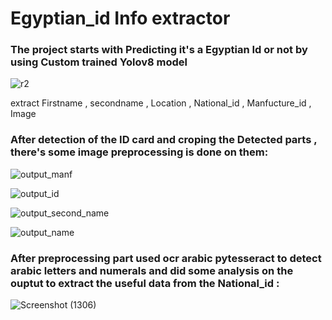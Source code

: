 <h1>Egyptian_id Info extractor</h1>

<h3>The project starts with Predicting it's a Egyptian Id or not by using Custom trained Yolov8 model</h3>

![r2](https://github.com/yassinmohamed111/egyptian-id-project/assets/108435195/e763238c-8d66-44c9-9a56-605d27632116)

<p>extract Firstname  , secondname , Location , National_id , Manfucture_id , Image </p>

<h3>After detection of the ID card and croping the Detected parts , there's some image preprocessing is done on them:</h3>

![output_manf](https://github.com/yassinmohamed111/egyptian-id-project/assets/108435195/6573a57c-89ac-4d25-b987-e30b6b635c22)

![output_id](https://github.com/yassinmohamed111/egyptian-id-project/assets/108435195/f5cb91f1-b420-4b9e-a23e-0d8be4c336c4)

![output_second_name](https://github.com/yassinmohamed111/egyptian-id-project/assets/108435195/61a37849-f077-4d8c-ab45-772cb1b47b86)

![output_name](https://github.com/yassinmohamed111/egyptian-id-project/assets/108435195/743737d5-c5b8-4b0b-83d1-adb6832657d2)

<h3>After preprocessing part used ocr arabic pytesseract to detect arabic letters and numerals and did some analysis on the ouptut to extract the useful data from the National_id  :</h3>

![Screenshot (1306)](https://github.com/yassinmohamed111/egyptian-id-project/assets/108435195/f64fbb08-c01a-4ad4-9b6c-da6b05bc1810)
